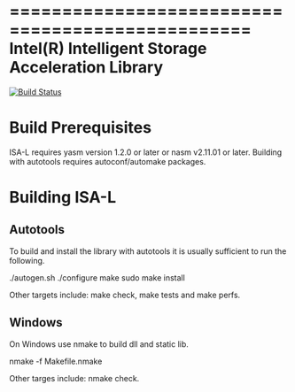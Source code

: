 =================================================
Intel(R) Intelligent Storage Acceleration Library
=================================================

[![Build Status](https://travis-ci.org/01org/isa-l.svg?branch=master)](https://travis-ci.org/01org/isa-l)

Build Prerequisites
===================

ISA-L requires yasm version 1.2.0 or later or nasm v2.11.01 or later.  Building
with autotools requires autoconf/automake packages.

Building ISA-L
==============

Autotools
---------

To build and install the library with autotools it is usually sufficient to run
the following.

   ./autogen.sh
   ./configure
   make
   sudo make install

Other targets include: make check, make tests and make perfs.

Windows
-------

On Windows use nmake to build dll and static lib.

   nmake -f Makefile.nmake

Other targes include: nmake check.
